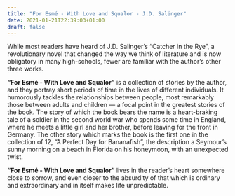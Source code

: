 ```yaml
---
title: "For Esmé - With Love and Squalor - J.D. Salinger"
date: 2021-01-21T22:39:03+01:00
draft: false 
---
```



While most readers have heard of J.D. Salinger’s “Catcher in the Rye”, a revolutionary novel that changed the way we think of literature and is now obligatory in many high-schools, fewer are familiar with the author’s other three works.


**“For Esmé - With Love and Squalor”** is a collection of stories by the author, and they portray short periods of time in the lives of different individuals. It humorously tackles the relationships between people, most remarkably those between adults and children — a focal point in the greatest stories of the book. The story of which the book bears the name is a heart-braking tale of a soldier in the second world war who spends some time in England, where he meets a little girl and her brother, before leaving for the front in Germany. The other story which marks the book is the first one in the collection of 12, “A Perfect Day for Bananafish”, the description a Seymour’s sunny morning on a beach in Florida on his honeymoon, with an unexpected twist. 


**“For Esmé - With Love and Squalor”** lives in the reader’s heart somewhere close to sorrow, and even closer to the absurdity of that which is ordinary and extraordinary and in itself makes life unpredictable.